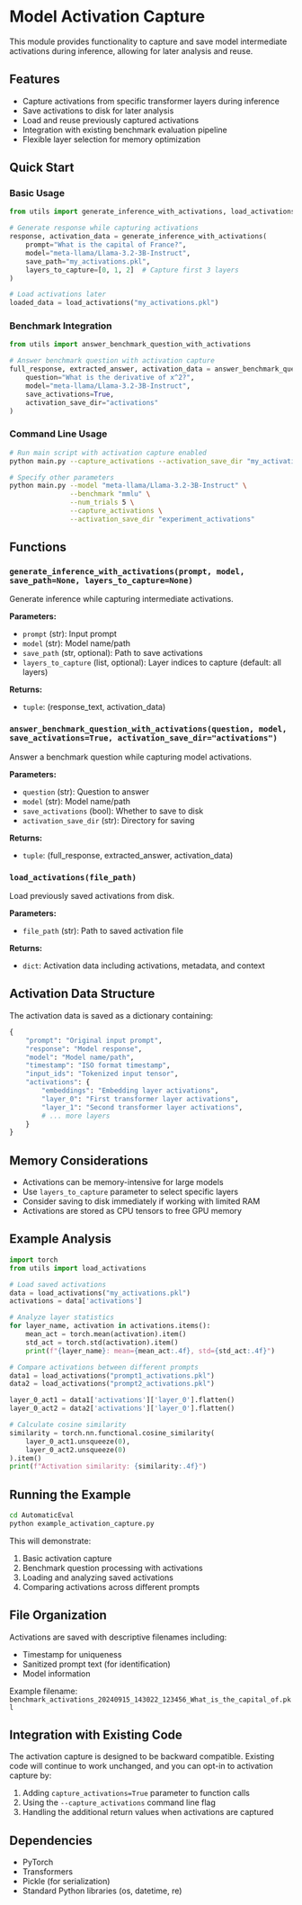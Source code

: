 # Model Activation Capture

This module provides functionality to capture and save model intermediate activations during inference, allowing for later analysis and reuse.

## Features

- Capture activations from specific transformer layers during inference
- Save activations to disk for later analysis
- Load and reuse previously captured activations
- Integration with existing benchmark evaluation pipeline
- Flexible layer selection for memory optimization

## Quick Start

### Basic Usage

```python
from utils import generate_inference_with_activations, load_activations

# Generate response while capturing activations
response, activation_data = generate_inference_with_activations(
    prompt="What is the capital of France?",
    model="meta-llama/Llama-3.2-3B-Instruct",
    save_path="my_activations.pkl",
    layers_to_capture=[0, 1, 2]  # Capture first 3 layers
)

# Load activations later
loaded_data = load_activations("my_activations.pkl")
```

### Benchmark Integration

```python
from utils import answer_benchmark_question_with_activations

# Answer benchmark question with activation capture
full_response, extracted_answer, activation_data = answer_benchmark_question_with_activations(
    question="What is the derivative of x^2?",
    model="meta-llama/Llama-3.2-3B-Instruct",
    save_activations=True,
    activation_save_dir="activations"
)
```

### Command Line Usage

```bash
# Run main script with activation capture enabled
python main.py --capture_activations --activation_save_dir "my_activations"

# Specify other parameters
python main.py --model "meta-llama/Llama-3.2-3B-Instruct" \
               --benchmark "mmlu" \
               --num_trials 5 \
               --capture_activations \
               --activation_save_dir "experiment_activations"
```

## Functions

### `generate_inference_with_activations(prompt, model, save_path=None, layers_to_capture=None)`

Generate inference while capturing intermediate activations.

**Parameters:**

- `prompt` (str): Input prompt
- `model` (str): Model name/path
- `save_path` (str, optional): Path to save activations
- `layers_to_capture` (list, optional): Layer indices to capture (default: all layers)

**Returns:**

- `tuple`: (response_text, activation_data)

### `answer_benchmark_question_with_activations(question, model, save_activations=True, activation_save_dir="activations")`

Answer a benchmark question while capturing model activations.

**Parameters:**

- `question` (str): Question to answer
- `model` (str): Model name/path
- `save_activations` (bool): Whether to save to disk
- `activation_save_dir` (str): Directory for saving

**Returns:**

- `tuple`: (full_response, extracted_answer, activation_data)

### `load_activations(file_path)`

Load previously saved activations from disk.

**Parameters:**

- `file_path` (str): Path to saved activation file

**Returns:**

- `dict`: Activation data including activations, metadata, and context

## Activation Data Structure

The activation data is saved as a dictionary containing:

```python
{
    "prompt": "Original input prompt",
    "response": "Model response",
    "model": "Model name/path",
    "timestamp": "ISO format timestamp",
    "input_ids": "Tokenized input tensor",
    "activations": {
        "embeddings": "Embedding layer activations",
        "layer_0": "First transformer layer activations",
        "layer_1": "Second transformer layer activations",
        # ... more layers
    }
}
```

## Memory Considerations

- Activations can be memory-intensive for large models
- Use `layers_to_capture` parameter to select specific layers
- Consider saving to disk immediately if working with limited RAM
- Activations are stored as CPU tensors to free GPU memory

## Example Analysis

```python
import torch
from utils import load_activations

# Load saved activations
data = load_activations("my_activations.pkl")
activations = data['activations']

# Analyze layer statistics
for layer_name, activation in activations.items():
    mean_act = torch.mean(activation).item()
    std_act = torch.std(activation).item()
    print(f"{layer_name}: mean={mean_act:.4f}, std={std_act:.4f}")

# Compare activations between different prompts
data1 = load_activations("prompt1_activations.pkl")
data2 = load_activations("prompt2_activations.pkl")

layer_0_act1 = data1['activations']['layer_0'].flatten()
layer_0_act2 = data2['activations']['layer_0'].flatten()

# Calculate cosine similarity
similarity = torch.nn.functional.cosine_similarity(
    layer_0_act1.unsqueeze(0),
    layer_0_act2.unsqueeze(0)
).item()
print(f"Activation similarity: {similarity:.4f}")
```

## Running the Example

```bash
cd AutomaticEval
python example_activation_capture.py
```

This will demonstrate:

1. Basic activation capture
2. Benchmark question processing with activations
3. Loading and analyzing saved activations
4. Comparing activations across different prompts

## File Organization

Activations are saved with descriptive filenames including:

- Timestamp for uniqueness
- Sanitized prompt text (for identification)
- Model information

Example filename: `benchmark_activations_20240915_143022_123456_What_is_the_capital_of.pkl`

## Integration with Existing Code

The activation capture is designed to be backward compatible. Existing code will continue to work unchanged, and you can opt-in to activation capture by:

1. Adding `capture_activations=True` parameter to function calls
2. Using the `--capture_activations` command line flag
3. Handling the additional return values when activations are captured

## Dependencies

- PyTorch
- Transformers
- Pickle (for serialization)
- Standard Python libraries (os, datetime, re)
